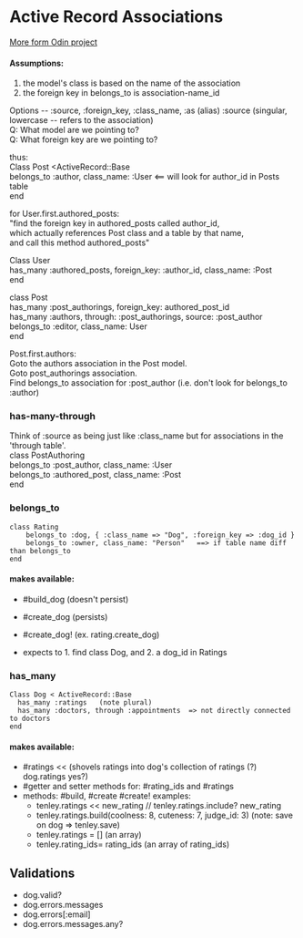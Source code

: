 # Active Record Associations

[More form Odin project](http://www.theodinproject.com/ruby-on-rails/active-record-associations )
#### Assumptions: 
1. the model's class is based on the name of the association
2. the foreign key in belongs_to is association-name_id

Options --  :source, :foreign_key, :class_name, :as (alias)
:source  (singular, lowercase -- refers to the association)  
Q: What model are we pointing to?  
Q: What foreign key are we pointing to?  

thus:  
Class Post <ActiveRecord::Base  
  belongs_to :author, class_name: :User      <== will look for author_id in Posts table  
end

for User.first.authored_posts:  
"find the foreign key in authored_posts called author_id,  
which actually references Post class and a table by that name,  
and call this method authored_posts"  

Class User  
    has_many :authored_posts, foreign_key: :author_id, class_name: :Post  
end

class Post  
    has_many :post_authorings, foreign_key: authored_post_id  
    has_many :authors, through: :post_authorings, source: :post_author  
    belongs_to :editor, class_name: User  
end  
  
Post.first.authors:  
Goto the authors association in the Post model.  
Goto post_authorings association.   
Find belongs_to association for :post_author (i.e. don't look for belongs_to :author)  

### has-many-through
Think of :source as being just like :class_name but for associations in the 'through table'.  
class PostAuthoring  
    belongs_to :post_author, class_name: :User  
    belongs_to :authored_post, class_name: :Post  
end  


### belongs_to  
    class Rating  
        belongs_to :dog, { :class_name => "Dog", :foreign_key => :dog_id }  
        belongs_to :owner, class_name: "Person"   ==> if table name diff than belongs_to  
    end  

#### makes available:
- #build_dog (doesn't persist)
- #create_dog (persists)
- #create_dog!  (ex. rating.create_dog)

- expects to 1. find class Dog, and 2. a dog_id in Ratings

### has_many
    Class Dog < ActiveRecord::Base
      has_many :ratings   (note plural)
      has_many :doctors, through :appointments  => not directly connected to doctors
    end
#### makes available:
- #ratings <<   (shovels ratings into dog's collection of ratings (?) dog.ratings yes?)
- #getter and setter methods for: #rating_ids  and  #ratings
- methods: #build, #create #create!
examples:
    - tenley.ratings << new_rating     //  tenley.ratings.include? new_rating
    - tenley.ratings.build(coolness: 8, cuteness: 7, judge_id: 3)  (note: save on dog => tenley.save)
    - tenley.ratings = []    (an array)
    - tenley.rating_ids= rating_ids    (an array of rating_ids)


## Validations
  - dog.valid?
  - dog.errors.messages
  - dog.errors[:email]
  - dog.errors.messages.any?